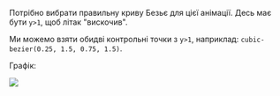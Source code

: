 Потрібно вибрати правильну криву Безьє для цієї анімації. Десь має бути `y>1`, щоб літак "вискочив".

Ми можемо взяти обидві контрольні точки з `y>1`, наприклад: `cubic-bezier(0.25, 1.5, 0.75, 1.5)`.

Графік:

![](bezier-up.svg)
